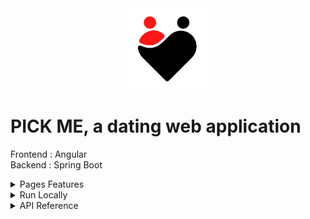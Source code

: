 <div align="center">
<img height="130px" width="130px" src="./src/assets/images/Logo.png">
</div>
  
# PICK ME, a dating web application

Frontend : Angular
<br>
Backend : Spring Boot

<details>
  <summary>Pages Features</summary>

### Connect

- Register by completing mandatory information with form control
- Login with failure animation for bad credentials
- Logout is available on menu once logged in

### Select

- View profiles that are similar to yours by distance
- Swipe profiles and go back if you want to
- Like or Dislike a profile
- Match animation
- View more information about a profile

### Profile

- Add or Delete pictures and Select main profile picture
- Modify your profile
- Cancel modifications retrieves previous profile information
- Delete your account (needs confirmation)

### Match

- View profiles that matched with you
- Search a user
- Dislike a profile
- View more information about a profile and messages
- Add, Update or Delete a message

### Admin

- Admin role needed to view this page
- Search users by nickname, gender, age or max distance
- View more information about a profile
- Delete a user

### More Info

- View full user profile
- Swiper user pictures
- Like, Dislike or Delete if you are an admin user

### Notifications

- First notification says welcome, you can start by completing your profile
- New notifications for each message or match
- Mark notifications as seen

</details>

<details>
  <summary>Run Locally</summary>

### Clone the project

```bash
  git clone https://github.com/Brice150/PICKME.git
```

### Go to backend directory

    --> Run application on Intellij

### Install dependencies

```bash
  npm install
```

### Start the server

```bash
  ng serve -o
```

</details>

<details>
  <summary>API Reference</summary>

  <br>

  <details>
  <summary>Connection</summary>

### Register

```http
  POST /registration
```

### Login

```http
  GET /login
```

### Logout

```http
  GET /logout
```

  </details>

  <details>
  <summary>Admin</summary>

### Get all users

```http
  GET /admin/all/${page}
```

### Delete user

```http
  DELETE /admin/${userId}
```

  </details>

  <details>
  <summary>User</summary>

### Get all selected users

```http
  GET /user/all/${page}
```

### Get connected user

```http
  GET /user
```

### Update user

```http
  PUT /user
```

### Delete connected user

```http
  DELETE /user
```

  </details>

  <details>
  <summary>Message</summary>

### Add message

```http
  POST /message
```

### Update message

```http
  PUT /message
```

### Delete message

```http
  DELETE /message/${messageId}
```

  </details>

  <details>
  <summary>Like</summary>

### Add like

```http
  POST /like/${userId}
```

  </details>

  <details>
  <summary>Dislike</summary>

### Add dislike

```http
  POST /dislike/${userId}
```

  </details>

  <details>
  <summary>Picture</summary>

### Add picture

```http
  POST /picture
```

### Select main picture

```http
  PUT /picture/${pictureId}
```

### Delete picture

```http
  DELETE /picture/${pictureId}
```

  </details>

  <details>
  <summary>Match</summary>

### Get all user matches

```http
  GET /match/all
```

  </details>

  <details>
  <summary>Notification</summary>

### Get all user notifications

```http
  GET /notification/all
```

### mark all user notifications as seen

```http
  POST /notification
```

  </details>

</details>
